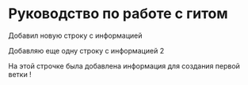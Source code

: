 # Руководство по работе с гитом

Добавил новую строку с информацией

Добавляю еще одну строку с информацией 2

На этой строчке была добавлена информация для создания первой ветки !

